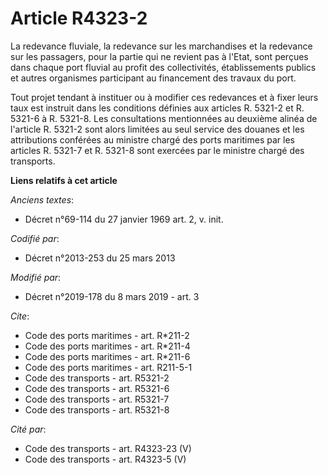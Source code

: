 # Article R4323-2

La redevance fluviale, la redevance sur les marchandises et la redevance sur les passagers, pour la partie qui ne revient pas
à l'Etat, sont perçues dans chaque port fluvial au profit des collectivités, établissements publics et autres organismes
participant au financement des travaux du port. 

Tout projet tendant à instituer ou à modifier ces redevances et à fixer leurs taux est instruit dans les conditions définies
aux articles R. 5321-2 et R. 5321-6 à R. 5321-8. Les consultations mentionnées au deuxième alinéa de l'article R. 5321-2 sont
alors limitées au seul service des douanes et les attributions conférées au ministre chargé des ports maritimes par les
articles R. 5321-7 et R. 5321-8 sont exercées par le ministre chargé des transports.

**Liens relatifs à cet article**

_Anciens textes_:

  - Décret n°69-114 du 27 janvier 1969 art. 2, v. init.

_Codifié par_:

  - Décret n°2013-253 du 25 mars 2013

_Modifié par_:

  - Décret n°2019-178 du 8 mars 2019 - art. 3

_Cite_:

  - Code des ports maritimes - art. R*211-2
  - Code des ports maritimes - art. R*211-4
  - Code des ports maritimes - art. R*211-6
  - Code des ports maritimes - art. R211-5-1
  - Code des transports - art. R5321-2
  - Code des transports - art. R5321-6
  - Code des transports - art. R5321-7
  - Code des transports - art. R5321-8

_Cité par_:

  - Code des transports - art. R4323-23 (V)
  - Code des transports - art. R4323-5 (V)
